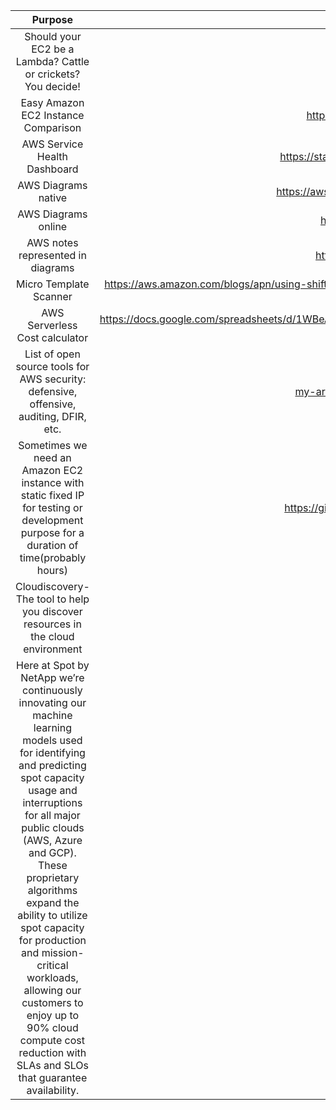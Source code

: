 |  Purpose |  Tool | 
|   :-:    |  :-:  | 
| Should your EC2 be a Lambda? Cattle or crickets? You decide!  |  https://servers.lol  | 
| Easy Amazon EC2 Instance Comparison  | https://www.ec2instances.info/   | 
|AWS Service Health Dashboard | https://status.aws.amazon.com/#AP_block |
|AWS Diagrams native | https://aws.amazon.com/architecture/icons/ |
|AWS Diagrams online | https://app.cloudcraft.co/ |
|AWS notes represented in diagrams|https://www.awsgeek.com/|
|Micro Template Scanner|https://aws.amazon.com/blogs/apn/using-shift-left-to-find-vulnerabilities-before-deployment-with-trend-micro-template-scanner/|
|AWS Serverless Cost calculator|https://docs.google.com/spreadsheets/d/1WBeA0CfLqo0aT_js3e6XFljX9mSI22mwksVr16qt5tU/edit#gid=770186675 [blog](https://medium.com/serverless-transformation/is-serverless-cheaper-for-your-use-case-find-out-with-this-calculator-2f8a52fc6a68)|
|List of open source tools for AWS security: defensive, offensive, auditing, DFIR, etc.|[my-arsenal-of-aws-security-tools](https://github.com/toniblyx/my-arsenal-of-aws-security-tools)|
|Sometimes we need an Amazon EC2 instance with static fixed IP for testing or development purpose for a duration of time(probably hours)|https://github.com/pahud/cdk-spot-one|
|Cloudiscovery- The tool to help you discover resources in the cloud environment|[Cloudiscovery](https://github.com/Cloud-Architects/cloudiscovery)|
|Here at Spot by NetApp we’re continuously innovating our machine learning models used for identifying and predicting spot capacity usage and interruptions for all major public clouds (AWS, Azure and GCP). These proprietary algorithms expand the ability to utilize spot capacity for production and mission-critical workloads, allowing our customers to enjoy up to 90% cloud compute cost reduction with SLAs and SLOs that guarantee availability.|https://spot.io/| 
